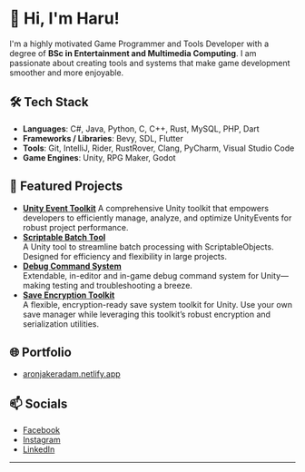 # 👋 Hi, I'm Haru!

I'm a highly motivated Game Programmer and Tools Developer with a degree of **BSc in Entertainment and Multimedia Computing**. I am passionate about creating tools and systems that make game development smoother and more enjoyable.

## 🛠️ Tech Stack
- **Languages**: C#, Java, Python, C, C++, Rust, MySQL, PHP, Dart
- **Frameworks / Libraries**: Bevy, SDL, Flutter
- **Tools**: Git, IntelliJ, Rider, RustRover, Clang, PyCharm, Visual Studio Code
- **Game Engines**: Unity, RPG Maker, Godot

## 🚀 Featured Projects
- [**Unity Event Toolkit**](https://github.com/haruchanz64/UnityEventToolkit)
A comprehensive Unity toolkit that empowers developers to efficiently manage, analyze, and optimize UnityEvents for robust project performance.
- [**Scriptable Batch Tool**](https://github.com/haruchanz64/ScriptableBatchTool)  
A Unity tool to streamline batch processing with ScriptableObjects. Designed for efficiency and flexibility in large projects.
- [**Debug Command System**](https://github.com/haruchanz64/DebugCommandSystem)  
Extendable, in-editor and in-game debug command system for Unity—making testing and troubleshooting a breeze.
- [**Save Encryption Toolkit**](https://github.com/haruchanz64/SaveEncryptionToolkit)  
A flexible, encryption-ready save system toolkit for Unity. Use your own save manager while leveraging this toolkit’s robust encryption and serialization utilities.

## 🌐 Portfolio
- [aronjakeradam.netlify.app](https://aronjakeradam.netlify.app/)

## 📫 Socials
- [Facebook](https://www.facebook.com/RadamAronJakeS)
- [Instagram](https://www.instagram.com/aj.prsnl/)
- [LinkedIn](https://www.linkedin.com/in/aronjakeradam/)
---
